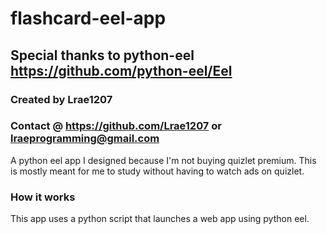 # flashcard-eel-app
## Special thanks to python-eel <https://github.com/python-eel/Eel>
### Created by Lrae1207
### Contact @ <https://github.com/Lrae1207> or <lraeprogramming@gmail.com>
A python eel app I designed because I'm not buying quizlet premium. This is mostly meant for me to study without having to watch ads on quizlet.

### How it works
This app uses a python script that launches a web app using python eel.
